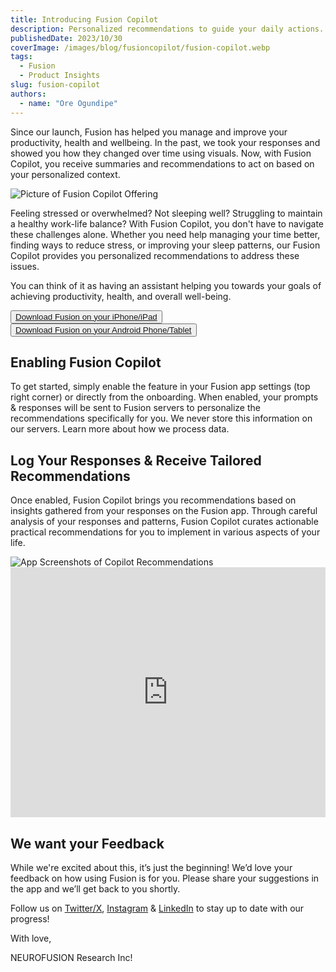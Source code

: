 ```yaml
---
title: Introducing Fusion Copilot
description: Personalized recommendations to guide your daily actions.
publishedDate: 2023/10/30
coverImage: /images/blog/fusioncopilot/fusion-copilot.webp
tags:
  - Fusion
  - Product Insights
slug: fusion-copilot
authors:
  - name: "Ore Ogundipe"
---
```


Since our launch, Fusion has helped you manage and improve your productivity, health and wellbeing. In the past, we took your responses and showed you how they changed over time using visuals. Now, with Fusion Copilot, you receive summaries and recommendations to act on based on your personalized context.

<img src="/images/blog/fusioncopilot/fusion_copilot_large.jpg" alt="Picture of Fusion Copilot Offering" data-zoomable style="cursor: zoom-in;" />

Feeling stressed or overwhelmed? Not sleeping well? Struggling to maintain a healthy work-life balance? With Fusion Copilot, you don't have to navigate these challenges alone. Whether you need help managing your time better, finding ways to reduce stress, or improving your sleep patterns, our Fusion Copilot provides you personalized recommendations to address these issues.

You can think of it as having an assistant helping you towards your goals of achieving productivity, health, and overall well-being.

<button><a href="https://apps.apple.com/ca/app/usefusion/id6445860500?platform=iphone">Download Fusion on your iPhone/iPad</a></button>
<br>
<button><a href="https://play.google.com/store/apps/details?id=com.neurofusion.fusion&pli=1">Download Fusion on your Android Phone/Tablet</a></button>

## Enabling Fusion Copilot

To get started, simply enable the feature in your Fusion app settings (top right corner) or directly from the onboarding. When enabled, your prompts & responses will be sent to Fusion servers to personalize the recommendations specifically for you. We never store this information on our servers. Learn more about how we process data.

## Log Your Responses & Receive Tailored Recommendations

Once enabled, Fusion Copilot brings you recommendations based on insights gathered from your responses on the Fusion app. Through careful analysis of your responses and patterns, Fusion Copilot curates actionable practical recommendations for you to implement in various aspects of your life.

<img src="/images/blog/fusioncopilot/fusion_copilot_recommendations.jpg" alt="App Screenshots of Copilot Recommendations" data-zoomable style="cursor: zoom-in;" />

<iframe width="100%" height="400" src="https://www.youtube.com/embed/P5wWX7DaiX4?si=U2CiUFYUpR50zidZ" title="YouTube video player" frameborder="0" allow="accelerometer; clipboard-write; encrypted-media; gyroscope; picture-in-picture; web-share" allowfullscreen></iframe>

## We want your Feedback

While we're excited about this, it’s just the beginning! We’d love your feedback on how using Fusion is for you. Please share your suggestions in the app and we’ll get back to you shortly.

Follow us on [Twitter/X](https://x.com/usefusionapp), [Instagram](https://instagram.com/usefusionapp) & [LinkedIn](https://www.linkedin.com/company/neurofusion-research-inc/) to stay up to date with our progress!

With love,

NEUROFUSION Research Inc!
